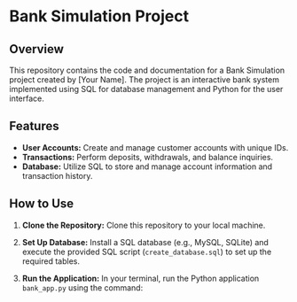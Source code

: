 
# Bank Simulation Project

## Overview

This repository contains the code and documentation for a Bank Simulation project created by [Your Name]. The project is an interactive bank system implemented using SQL for database management and Python for the user interface.

## Features

- **User Accounts:** Create and manage customer accounts with unique IDs.
- **Transactions:** Perform deposits, withdrawals, and balance inquiries.
- **Database:** Utilize SQL to store and manage account information and transaction history.

## How to Use

1. **Clone the Repository:** Clone this repository to your local machine.

2. **Set Up Database:** Install a SQL database (e.g., MySQL, SQLite) and execute the provided SQL script (`create_database.sql`) to set up the required tables.

3. **Run the Application:** In your terminal, run the Python application `bank_app.py` using the command:

